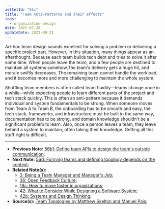 ```yaml
---
zettelId: "56c"
title: "Team Anti-Patterns and their effects"
tags:
  - organization-design
date: 2022-07-20
updateDate: 2023-09-21
---
```


Ad-hoc team design sounds excellent for solving a problem or delivering a specific project part. However, in this situation, many things appear as an afterthought. Because each team builds tech debt and tries to solve it after some time. When people leave the team, and a few people are destined to maintain all systems somehow, the team's delivery gets a huge hit, and morale swiftly decreases. The remaining team cannot handle the workload, and it becomes more and more challenging to maintain the whole system.

Shuffling team members is often called team fluidity—teams change once in a while—while expecting people to learn different parts of the project and tech stack quickly. This is often an anti-pattern because it demands individual and system fundamentals to be strong. When someone moves from Team A to Team B, the onboarding has to be smooth and easy, the tech stack, frameworks, and infrastructure must be built in the same way, documentation has to be strong, and domain knowledge shouldn't be a significant problem to learn. Also, once a person leaves a team, they leave behind a system to maintain, often taking their knowledge. Getting all this stuff right is difficult.

---

- **Previous Note:** [56b1: Define team APIs to design the team's outside communication](/notes/56b1/);
- **Next Note:** [56d: Forming teams and defining topology depends on the context](/notes/56d/);
- **Related Note(s):**
  - [3: Being a Team Manager and Manager's Job](/notes/3/);
  - [36: Open Feedback Culture](/notes/36/);
  - [19c: How to move faster in organizations](/notes/19c/);
  - [42: What to Consider While Designing a Software System](/notes/42/);
  - [42b: Systems and Design Thinking](/notes/42b/);
- **Source(s):** [Team Topologies by Matthew Skelton and Manuel Pais](/books/team-topologies-book-review-summary-and-notes/);
